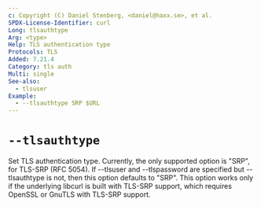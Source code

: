 ```yaml
---
c: Copyright (C) Daniel Stenberg, <daniel@haxx.se>, et al.
SPDX-License-Identifier: curl
Long: tlsauthtype
Arg: <type>
Help: TLS authentication type
Protocols: TLS
Added: 7.21.4
Category: tls auth
Multi: single
See-also:
  - tlsuser
Example:
  - --tlsauthtype SRP $URL
---
```


# `--tlsauthtype`

Set TLS authentication type. Currently, the only supported option is "SRP",
for TLS-SRP (RFC 5054). If --tlsuser and --tlspassword are specified but
--tlsauthtype is not, then this option defaults to "SRP". This option works
only if the underlying libcurl is built with TLS-SRP support, which requires
OpenSSL or GnuTLS with TLS-SRP support.
